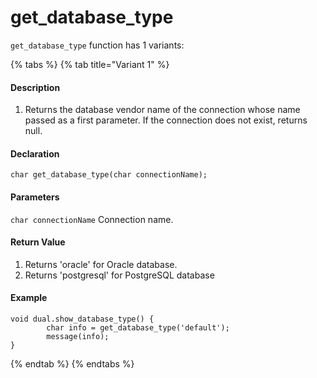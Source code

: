 # get\_database\_type

 `get_database_type` function has 1 variants:

{% tabs %}
{% tab title="Variant 1" %}
#### Description <a id="description"></a>

1. Returns the database vendor name of the connection whose name passed as a first parameter. If the connection does not exist, returns null.

#### Declaration <a id="declaration"></a>

```text
char get_database_type(char connectionName);
```

#### Parameters <a id="parameters"></a>

`char connectionName` Connection name.

#### Return Value <a id="return-value"></a>

1. Returns 'oracle' for Oracle database.
2. Returns 'postgresql' for PostgreSQL database

#### Example <a id="example"></a>

```text
void dual.show_database_type() {
        char info = get_database_type('default');
        message(info);
}
```
{% endtab %}
{% endtabs %}

